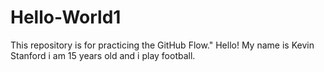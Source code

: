 # Hello-World1
This repository is for practicing the GitHub Flow."
Hello! My name is Kevin Stanford i am 15 years old and i play football.

